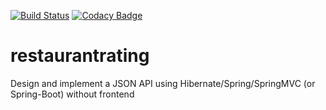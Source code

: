 [![Build Status](https://travis-ci.org/AlexeyLevin/restaurantrating.svg?branch=master)](https://travis-ci.org/AlexeyLevin/restaurantrating)
[![Codacy Badge](https://api.codacy.com/project/badge/Grade/c0dcfc66630348458b44c5f162322655)](https://www.codacy.com/app/alexeylevinj2ee/restaurantrating?utm_source=github.com&amp;utm_medium=referral&amp;utm_content=AlexeyLevin/restaurantrating&amp;utm_campaign=Badge_Grade)
# restaurantrating
Design and implement a JSON API using Hibernate/Spring/SpringMVC (or Spring-Boot) without frontend



